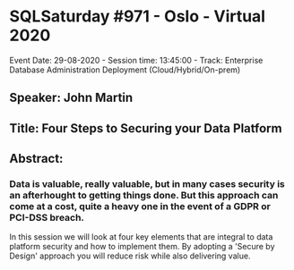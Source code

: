 # SQLSaturday #971 - Oslo - Virtual 2020
Event Date: 29-08-2020 - Session time: 13:45:00 - Track: Enterprise Database Administration  Deployment (Cloud/Hybrid/On-prem)
## Speaker: John Martin
## Title: Four Steps to Securing your Data Platform
## Abstract:
### Data is valuable, really valuable, but in many cases security is an afterhought to getting things done. But this approach can come at a cost, quite a heavy one in the event of a GDPR or PCI-DSS breach.

In this session we will look at four key elements that are integral to data platform security and how to implement them. By adopting a 'Secure by Design' approach you will reduce risk while also delivering value.
